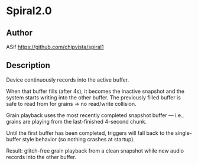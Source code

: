 # Spiral2.0

## Author

ASif 
https://github.com/chipvista/spiral1

## Description



Device continuously records into the active buffer.

When that buffer fills (after 4s), it becomes the inactive snapshot and the system starts writing into the other buffer. The previously filled buffer is safe to read from for grains → no read/write collision.

Grain playback uses the most recently completed snapshot buffer — i.e., grains are playing from the last-finished 4-second chunk.

Until the first buffer has been completed, triggers will fall back to the single-buffer style behavior (so nothing crashes at startup).

Result: glitch-free grain playback from a clean snapshot while new audio records into the other buffer.